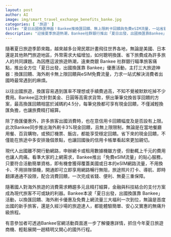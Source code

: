 ```yaml
---
layout: post
author: AI
image: img/smart_travel_exchange_benefits_banke.jpg
categories: [ '旅遊' ]
title: "夏日出國換匯神器！Bankee推換匯回饋、無上限刷卡回饋與免費eSIM流量，一站省錢爽爽玩"
description: "迎接夏季旅遊熱潮，Bankee社群銀行推出「夏日出發，出國換匯靠Bankee」三大優惠：筆筆換匯享回饋、海外刷卡3%現金回饋無上限、符合資格即享美日eSIM免費流量，省旅費又兼顧便利，旅遊新手與達人都能輕鬆無痛升級行程，開啟精明、安心又實惠的海外旅程。"
---
```

隨著夏日旅遊季節來臨，越來越多台灣民眾計畫飛往世界各地，無論是美國、日本還是其他熱門旅遊地區，外幣需求大幅增加，如何聰明換匯、省下旅費成為許多旅人的共同課題。為因應這波旅遊熱潮，遠東商銀 Bankee 社群銀行瞄準旅客痛點，推出全方位「夏日出發，出國換匯靠 Bankee」優惠活動，主打三大旅遊神器：換匯回饋、海外刷卡無上限回饋與eSIM免費流量，力求一站式解決消費者出國時最常遇到的麻煩。

以往出國旅遊，換匯容易遇到匯率不理想或手續費過高，不知不覺被默默吃掉不少費用。Bankee這次針對美金、日圓等高需求貨幣，祭出筆筆兌換皆享回饋的方案，最高換匯回饋相當於減碼約4.5分，每筆兌換都可享有現金回饋，不僅減輕換匯負擔，也讓旅費精打細算。

除了換匯優惠外，許多旅客出國消費時，也在意信用卡回饋幅度及是否設有上限。此次Bankee同步推出海外刷卡3%現金回饋，且無上限限制，無論是在當地餐廳用餐、百貨購物，或預訂機票、飯店，都能享受穩定回饋。省下來的現金回饋，不僅能在旅途中多安排幾個景點，也讓回國後的信用卡帳單看起來更加親切。

現代人出國離不開行動網路，申辦網卡或租用數據機雖方便，但動輒上千元的費用也讓人肉痛。看準大家的上網需求，Bankee推出「免費eSIM流量」的貼心服務，只要符合活動簡單資格，即有機會獲得覆蓋美國或日本的eSIM網路流量，不用換卡、不用排隊領機，開通即可立即享用網路暢行無阻，旅途照片打卡、導航、即時翻譯通通不設限，配合消費回饋，一次完成省錢、便利、無憂三重保障。

隨著國人對海外旅遊的消費需求轉趨多元且精打細算，金融與科技結合的支付方案成為現代旅客不可或缺的利器。Bankee本波「夏日出發，出國換匯靠 Bankee」活動，以換匯回饋、海外刷卡優惠及免費上網流量三大福利一次到位，無論是首度出國的新手旅客，還是久經沙場的旅遊達人，都能體驗簡單、安心又實惠的無痛升級旅程。

有意參加者可透過Bankee官網活動頁面進一步了解優惠詳情，抓住今年夏日旅遊商機、輕鬆展開一趟精明又開心的國外行程。